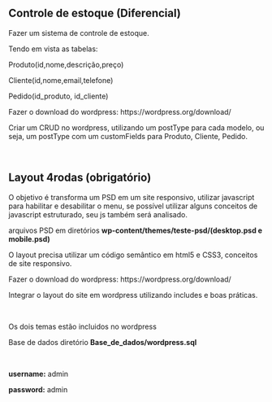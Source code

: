 <!DOCTYPE html>
<html>
<head>
	<meta charset="utf-8">
	<meta http-equiv="X-UA-Compatible" content="IE=edge, chrome=1">
	<meta content="width=device-width, initial-scale=1, maximum-scale=1, user-scalable=yes" name="viewport">
	<link rel="stylesheet" href="wp-admin/css/install.css?ver=20100228" type="text/css" />
</head>
<body>

<h2>Controle de estoque (Diferencial)</h2>
<p>Fazer um sistema de controle de estoque.</p>
Tendo em vista as tabelas:</p>
<p>Produto(id,nome,descrição,preço)</p>
<p>Cliente(id,nome,email,telefone)</p>
<p>Pedido(id_produto, id_cliente)</p>
<p>Fazer o download do wordpress: https://wordpress.org/download/</p>
<p>Criar um CRUD no wordpress, utilizando um postType para cada modelo, ou seja, um postType com um customFields para Produto, Cliente, Pedido.</p>
<br>
<h2>Layout 4rodas (obrigatório)</h2>
<p>O objetivo é transforma um PSD em um site responsivo, utilizar javascript para habilitar e desabilitar o menu, se possível utilizar alguns conceitos de javascript estruturado, seu js também será analisado.</p>
<p>arquivos PSD em diretórios <strong>wp-content/themes/teste-psd/(desktop.psd e mobile.psd)</strong></p>
<p>O layout precisa utilizar um código semântico em html5 e CSS3, conceitos de site responsivo.</p>
<p>Fazer o download do wordpress: https://wordpress.org/download/</p>
<p>Integrar o layout do site em wordpress utilizando includes e boas práticas.</p>
<br>
<p>Os dois temas estão incluidos no wordpress</p>
<p>Base de dados diretório <strong>Base_de_dados/wordpress.sql</strong></p>
<br>
<p><strong>username:</strong> admin</p>
<p><strong>password:</strong> admin</p>

</body>
</html>
